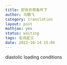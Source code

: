 ```yaml
---
title: 舒张负荷条件下
author: 马鹏飞
category: translation
layout: post
mathjax: yes
status: waiting
tags: 名词定义
date: 2022-10-14 15:04
---
```


diastolic loading conditions